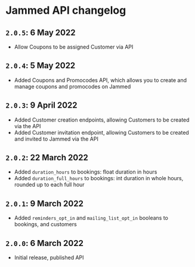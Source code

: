 # Jammed API changelog

## `2.0.5`: 6 May 2022

- Allow Coupons to be assigned Customer via API

## `2.0.4`: 5 May 2022

- Added Coupons and Promocodes API, which allows you to create and manage coupons and promocodes on Jammed

## `2.0.3`: 9 April 2022

- Added Customer creation endpoints, allowing Customers to be created via the API
- Added Customer invitation endpoint, allowing Customers to be created and invited to Jammed via the API

## `2.0.2`: 22 March 2022

- Added `duration_hours` to bookings: float duration in hours
- Added `duration_full_hours` to bookings: int duration in whole hours, rounded up to each full hour

## `2.0.1`: 9 March 2022

- Added `reminders_opt_in` and `mailing_list_opt_in` booleans to bookings, and customers

## `2.0.0`: 6 March 2022

- Initial release, published API